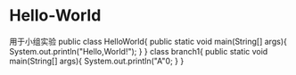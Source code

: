 # Hello-World
用于小组实验
public class HelloWorld{
    public static void main(String[] args){
        System.out.println("Hello,World!");
    }
}
class branch1{
    public static void main(String[] args){
         System.out.println("A"0;
    }
}
